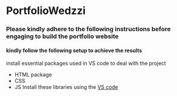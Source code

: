 # PortfolioWedzzi

<h3> Please kindly adhere to the following instructions before engaging to build the portfolio website</h3>

#### kindly follow the following setup to achieve the results
<p> install essential packages used in VS code to deal with the project</p>


- HTML package
- CSS
- JS
  Install  these libraries using the [VS code](https://www.mytecbits.com/internet/python/installing-python-packages)

